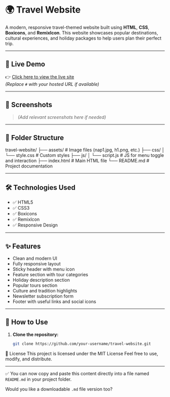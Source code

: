 # 🌍 Travel Website

A modern, responsive travel-themed website built using **HTML**, **CSS**, **Boxicons**, and **RemixIcon**. This website showcases popular destinations, cultural experiences, and holiday packages to help users plan their perfect trip.

---

## 🔗 Live Demo

👉 [Click here to view the live site](#)  
*(Replace `#` with your hosted URL if available)*

---

## 📸 Screenshots

> *(Add relevant screenshots here if needed)*

---

## 📁 Folder Structure

travel-website/
├── assets/ # Image files (nap1.jpg, h1.png, etc.)
├── css/
│ └── style.css # Custom styles
├── js/
│ └── script.js # JS for menu toggle and interaction
├── index.html # Main HTML file
└── README.md # Project documentation


---

## 🛠️ Technologies Used

- ✅ HTML5  
- ✅ CSS3  
- ✅ Boxicons  
- ✅ RemixIcon  
- ✅ Responsive Design

---

## ✨ Features

- Clean and modern UI
- Fully responsive layout
- Sticky header with menu icon
- Feature section with tour categories
- Holiday description section
- Popular tours section
- Culture and tradition highlights
- Newsletter subscription form
- Footer with useful links and social icons

---

## 🚀 How to Use

1. **Clone the repository:**
   ```bash
   git clone https://github.com/your-username/travel-website.git

📄 License
This project is licensed under the MIT License
Feel free to use, modify, and distribute.


---

✅ You can now copy and paste this content directly into a file named `README.md` in your project folder.

Would you like a downloadable `.md` file version too?
